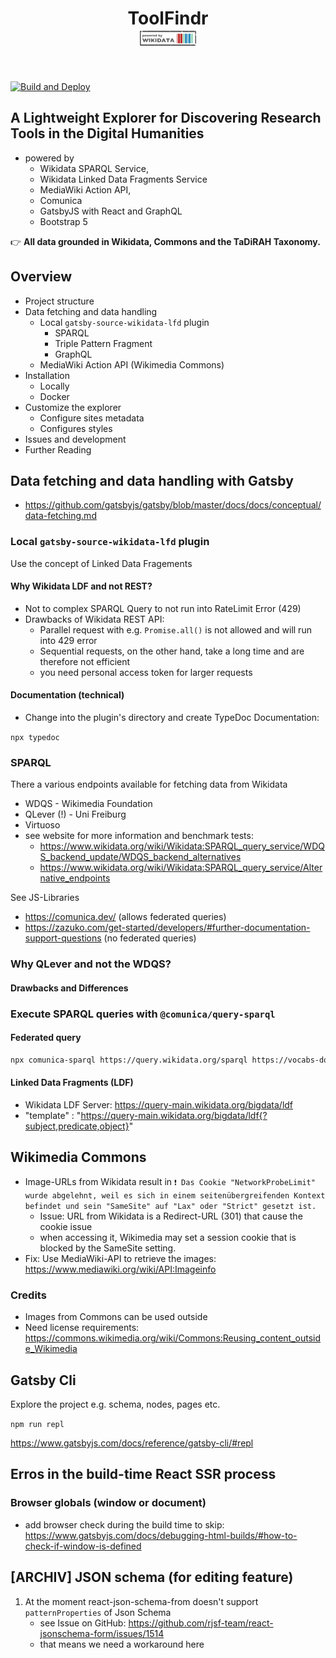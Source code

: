 
<h1 align="center">
  ToolFindr<br>
  <div align="center"><img src="./docs/assets/Wikidata_stamp.png" width="90" alt="Logo of the ToolFindr Website" /> 
</div>
</h1>
<br>

[![Build and Deploy](https://github.com/FuReSH/tool-storage-interface/actions/workflows/gatsby.yml/badge.svg?branch=main)](https://github.com/FuReSH/tool-storage-interface/actions/workflows/gatsby.yml)

## A Lightweight Explorer for Discovering Research Tools in the Digital Humanities


- powered by 
    - Wikidata SPARQL Service, 
    - Wikidata Linked Data Fragments Service
    - MediaWiki Action API,
    - Comunica 
    - GatsbyJS with React and GraphQL
    - Bootstrap 5
<!-- - uses SSR and DFR strategies -->

<!-- Add Abstract here -->

👉 **All data grounded in Wikidata, Commons and the TaDiRAH Taxonomy.**

## Overview

- Project structure
- Data fetching and data handling
    - Local `gatsby-source-wikidata-lfd` plugin
        - SPARQL
        - Triple Pattern Fragment
        - GraphQL
    - MediaWiki Action API (Wikimedia Commons)
- Installation
    - Locally
    - Docker
- Customize the explorer
    - Configure sites metadata
    - Configures styles
- Issues and development
- Further Reading

## Data fetching and data handling with Gatsby

- https://github.com/gatsbyjs/gatsby/blob/master/docs/docs/conceptual/data-fetching.md

### Local `gatsby-source-wikidata-lfd` plugin

Use the concept of Linked Data Fragements

#### Why Wikidata LDF and not REST?

- Not to complex SPARQL Query to not run into RateLimit Error (429)
- Drawbacks of Wikidata REST API:
    - Parallel request with e.g. `Promise.all()` is not allowed and will run into 429 error
    - Sequential requests, on the other hand, take a long time and are therefore not efficient
    - you need personal access token for larger requests

#### Documentation (technical)

- Change into the plugin's directory and create TypeDoc Documentation:

`npx typedoc`

### SPARQL

There a various endpoints available for fetching data from Wikidata
- WDQS - Wikimedia Foundation
- QLever (!) - Uni Freiburg
- Virtuoso
- see website for more information and benchmark tests: 
    - https://www.wikidata.org/wiki/Wikidata:SPARQL_query_service/WDQS_backend_update/WDQS_backend_alternatives
    - https://www.wikidata.org/wiki/Wikidata:SPARQL_query_service/Alternative_endpoints

See JS-Libraries

- https://comunica.dev/ (allows federated queries)
- https://zazuko.com/get-started/developers/#further-documentation-support-questions (no federated queries)

### Why QLever and not the WDQS?

#### Drawbacks and Differences

### Execute SPARQL queries with `@comunica/query-sparql`

#### Federated query

```bash
npx comunica-sparql https://query.wikidata.org/sparql https://vocabs-downloads.acdh.oeaw.ac.at/vocabs-main/Humanities/TaDiRAH/tadirah.ttl -f ./data/federated-sparql.rq --log-level debug
```

#### Linked Data Fragments (LDF)

- Wikidata LDF Server: https://query-main.wikidata.org/bigdata/ldf
- "template" : "https://query-main.wikidata.org/bigdata/ldf{?subject,predicate,object}"

## Wikimedia Commons

- Image-URLs from Wikidata result in `❗ Das Cookie "NetworkProbeLimit" wurde abgelehnt, weil es sich in einem seitenübergreifenden Kontext befindet und sein "SameSite" auf "Lax" oder "Strict" gesetzt ist.`
    - Issue: URL from Wikidata is a Redirect-URL (301) that cause the cookie issue
    - when accessing it, Wikimedia may set a session cookie that is blocked by the SameSite setting.
- Fix: Use MediaWiki-API to retrieve the images: https://www.mediawiki.org/wiki/API:Imageinfo

### Credits

- Images from Commons can be used outside 
- Need license requirements: https://commons.wikimedia.org/wiki/Commons:Reusing_content_outside_Wikimedia

## Gatsby Cli

Explore the project e.g. schema, nodes, pages etc.

`npm run repl`

https://www.gatsbyjs.com/docs/reference/gatsby-cli/#repl

## Erros in the build-time React SSR process

### Browser globals (window or document)

- add browser check during the build time to skip: https://www.gatsbyjs.com/docs/debugging-html-builds/#how-to-check-if-window-is-defined

## [ARCHIV] JSON schema (for editing feature)

1. At the moment react-json-schema-from doesn't support `patternProperties` of Json Schema
    - see Issue on GitHub: https://github.com/rjsf-team/react-jsonschema-form/issues/1514
    - that means we need a workaround here
